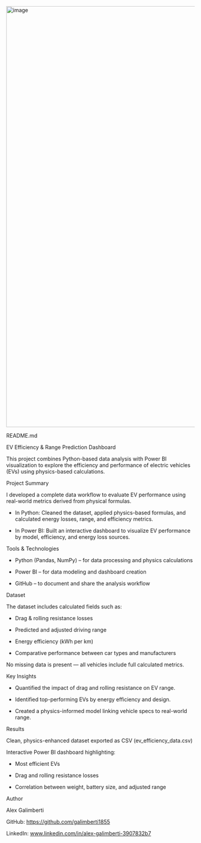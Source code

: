 <img width="2000" height="1125" alt="image" src="https://github.com/user-attachments/assets/a792b552-70ca-49d7-9e2b-1486281572a9" />


README.md

EV Efficiency & Range Prediction Dashboard

This project combines Python-based data analysis with Power BI visualization to explore the efficiency and performance of electric vehicles (EVs) using physics-based calculations.

Project Summary

I developed a complete data workflow to evaluate EV performance using real-world metrics derived from physical formulas.

- In Python: Cleaned the dataset, applied physics-based formulas, and calculated energy losses, range, and efficiency metrics.

- In Power BI: Built an interactive dashboard to visualize EV performance by model, efficiency, and energy loss sources.

Tools & Technologies

- Python (Pandas, NumPy) – for data processing and physics calculations

- Power BI – for data modeling and dashboard creation

- GitHub – to document and share the analysis workflow

Dataset

The dataset includes calculated fields such as:

- Drag & rolling resistance losses

- Predicted and adjusted driving range

- Energy efficiency (kWh per km)

- Comparative performance between car types and manufacturers

No missing data is present — all vehicles include full calculated metrics.

 Key Insights

- Quantified the impact of drag and rolling resistance on EV range.

- Identified top-performing EVs by energy efficiency and design.

- Created a physics-informed model linking vehicle specs to real-world range.

Results

Clean, physics-enhanced dataset exported as CSV (ev_efficiency_data.csv)

Interactive Power BI dashboard highlighting:

- Most efficient EVs

- Drag and rolling resistance losses

- Correlation between weight, battery size, and adjusted range

Author

Alex Galimberti

GitHub: https://github.com/galimberti1855

LinkedIn: www.linkedin.com/in/alex-galimberti-3907832b7
